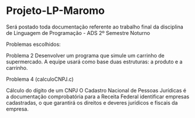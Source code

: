 # Projeto-LP-Maromo
Será postado toda documentação referente ao trabalho final da disciplina de Linguagem de Programação - ADS 2º Semestre Noturno

Problemas escolhidos: 

Problema 2
Desenvolver um programa que simule um carrinho de supermercado. A equipe usará como base duas
estruturas: a produto e a carrinho.

Problema 4 (calculoCNPJ.c)

Cálculo do dígito de um CNPJ
O Cadastro Nacional de Pessoas Jurídicas é a documentação comprobatória para a Receita Federal identificar 
empresas cadastradas, o que garantirá os direitos e deveres jurídicos e fiscais da empresa.
